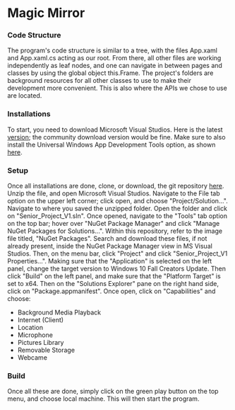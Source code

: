 # Magic Mirror

### Code Structure

  The program's code structure is similar to a tree, with the files App.xaml and App.xaml.cs acting as our root. From there, all other files are working independently as leaf nodes, and one can navigate in between pages and classes by using the global object this.Frame. The project's folders are background resources for all other classes to use to make their development more convenient. This is also where the APIs we chose to use are located.

### Installations

  To start, you need to download Microsoft Visual Studios. Here is the latest [version](https://visualstudio.microsoft.com/downloads/); the community download version would be fine. Make sure to also install the Universal Windows App Development Tools option, as shown [here](https://docs.microsoft.com/en-us/windows/uwp/get-started/get-set-up).

### Setup
  
  Once all installations are done, clone, or download, the git repository [here](https://github.com/tltl4866/MM). Unzip the file, and open Microsoft Visual Studios. Navigate to the File tab option on the upper left corner; click open, and choose "Project/Solution...". Navigate to where you saved the unzipped folder. Open the folder and click on "Senior_Project_V1.sln". Once opened, navigate to the "Tools" tab option on the top bar; hover over "NuGet Package Manager" and click "Manage NuGet Packages for Solutions...". Within this repository, refer to the image file titled, "NuGet Packages". Search and download these files, if not already present, inside the NuGet Package Manager view in MS Visual Studios. Then, on the menu bar, click "Project" and click "Senior_Project_V1 Properties...". Making sure that the "Application" is selected on the left panel, change the target version to Windows 10 Fall Creators Update. Then click "Build" on the left panel, and make sure that the "Platform Target" is set to x64. Then on the "Solutions Explorer" pane on the right hand side, click on "Package.appmanifest". Once open, click on "Capabilities" and choose:
  - Background Media Playback
  - Internet (Client)
  - Location
  - Microphone
  - Pictures Library
  - Removable Storage
  - Webcame
 
### Build

  Once all these are done, simply click on the green play button on the top menu, and choose local machine. This will then start the program.
